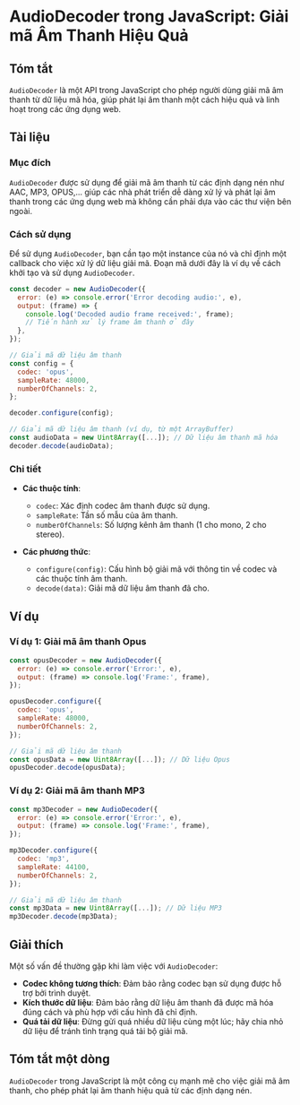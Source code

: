 <!--
Meta Description: # AudioDecoder trong JavaScript: Giải mã Âm Thanh Hiệu Quả ## Tóm tắt `AudioDecoder` là một API trong JavaScript cho phép người dùng giải mã âm thanh ...
Meta Keywords: thanh, liệu, giải, audiodecoder, frame
-->

# AudioDecoder trong JavaScript: Giải mã Âm Thanh Hiệu Quả

## Tóm tắt
`AudioDecoder` là một API trong JavaScript cho phép người dùng giải mã âm thanh từ dữ liệu mã hóa, giúp phát lại âm thanh một cách hiệu quả và linh hoạt trong các ứng dụng web.

## Tài liệu
### Mục đích
`AudioDecoder` được sử dụng để giải mã âm thanh từ các định dạng nén như AAC, MP3, OPUS,... giúp các nhà phát triển dễ dàng xử lý và phát lại âm thanh trong các ứng dụng web mà không cần phải dựa vào các thư viện bên ngoài.

### Cách sử dụng
Để sử dụng `AudioDecoder`, bạn cần tạo một instance của nó và chỉ định một callback cho việc xử lý dữ liệu giải mã. Đoạn mã dưới đây là ví dụ về cách khởi tạo và sử dụng `AudioDecoder`.

```javascript
const decoder = new AudioDecoder({
  error: (e) => console.error('Error decoding audio:', e),
  output: (frame) => {
    console.log('Decoded audio frame received:', frame);
    // Tiến hành xử lý frame âm thanh ở đây
  },
});

// Giải mã dữ liệu âm thanh
const config = {
  codec: 'opus',
  sampleRate: 48000,
  numberOfChannels: 2,
};

decoder.configure(config);

// Giải mã dữ liệu âm thanh (ví dụ, từ một ArrayBuffer)
const audioData = new Uint8Array([...]); // Dữ liệu âm thanh mã hóa
decoder.decode(audioData);
```

### Chi tiết
- **Các thuộc tính**:
  - `codec`: Xác định codec âm thanh được sử dụng.
  - `sampleRate`: Tần số mẫu của âm thanh.
  - `numberOfChannels`: Số lượng kênh âm thanh (1 cho mono, 2 cho stereo).
  
- **Các phương thức**:
  - `configure(config)`: Cấu hình bộ giải mã với thông tin về codec và các thuộc tính âm thanh.
  - `decode(data)`: Giải mã dữ liệu âm thanh đã cho.

## Ví dụ
### Ví dụ 1: Giải mã âm thanh Opus
```javascript
const opusDecoder = new AudioDecoder({
  error: (e) => console.error('Error:', e),
  output: (frame) => console.log('Frame:', frame),
});

opusDecoder.configure({
  codec: 'opus',
  sampleRate: 48000,
  numberOfChannels: 2,
});

// Giải mã dữ liệu âm thanh
const opusData = new Uint8Array([...]); // Dữ liệu Opus
opusDecoder.decode(opusData);
```

### Ví dụ 2: Giải mã âm thanh MP3
```javascript
const mp3Decoder = new AudioDecoder({
  error: (e) => console.error('Error:', e),
  output: (frame) => console.log('Frame:', frame),
});

mp3Decoder.configure({
  codec: 'mp3',
  sampleRate: 44100,
  numberOfChannels: 2,
});

// Giải mã dữ liệu âm thanh
const mp3Data = new Uint8Array([...]); // Dữ liệu MP3
mp3Decoder.decode(mp3Data);
```

## Giải thích
Một số vấn đề thường gặp khi làm việc với `AudioDecoder`:
- **Codec không tương thích**: Đảm bảo rằng codec bạn sử dụng được hỗ trợ bởi trình duyệt.
- **Kích thước dữ liệu**: Đảm bảo rằng dữ liệu âm thanh đã được mã hóa đúng cách và phù hợp với cấu hình đã chỉ định.
- **Quá tải dữ liệu**: Đừng gửi quá nhiều dữ liệu cùng một lúc; hãy chia nhỏ dữ liệu để tránh tình trạng quá tải bộ giải mã.

## Tóm tắt một dòng
`AudioDecoder` trong JavaScript là một công cụ mạnh mẽ cho việc giải mã âm thanh, cho phép phát lại âm thanh hiệu quả từ các định dạng nén.